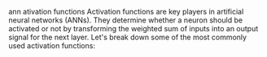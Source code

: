 ann ativation functions
Activation functions are key players in artificial neural networks (ANNs). They determine whether a neuron should be activated or not by transforming the weighted sum of inputs into an output signal for the next layer. Let's break down some of the most commonly used activation functions:
